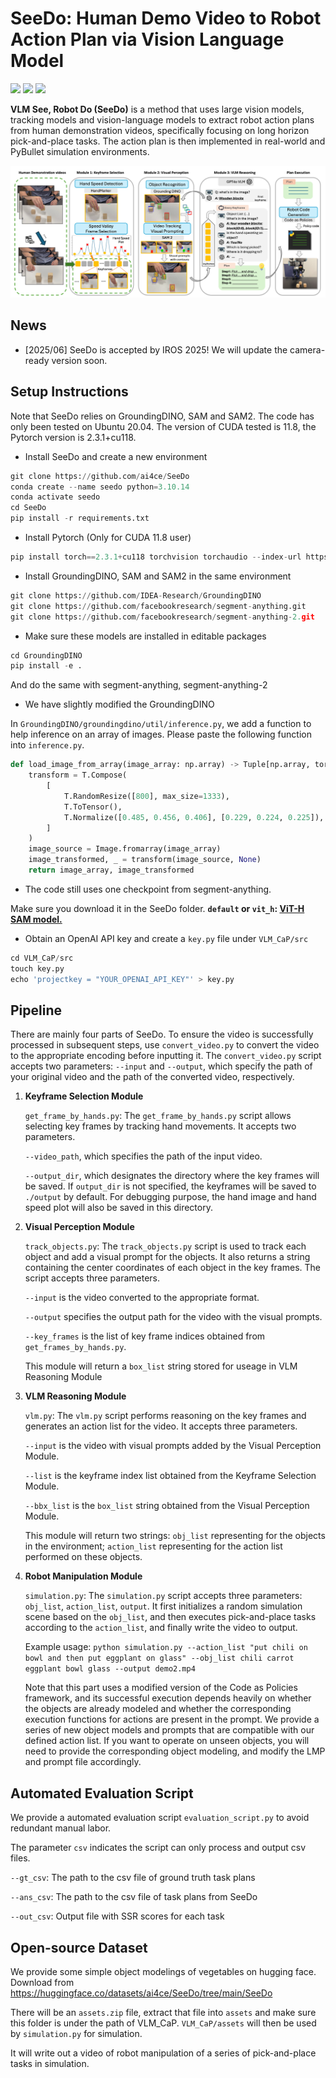 # SeeDo: Human Demo Video to Robot Action Plan via Vision Language Model
<a href='https://arxiv.org/abs/2410.08792'><img src='https://img.shields.io/badge/Paper-arXiv-red'></a> <a href='https://ai4ce.github.io/SeeDo/'><img src='https://img.shields.io/badge/Project-website-green'></a> <a href='https://huggingface.co/datasets/ai4ce/SeeDo'><img src='https://img.shields.io/badge/%F0%9F%A4%97%20Hugging%20Face-Dataset-blue'></a>

**VLM See, Robot Do (SeeDo)** is a method that uses large vision models, tracking models and vision-language models to extract robot action plans from human demonstration videos, specifically focusing on long horizon pick-and-place tasks. The action plan is then implemented in real-world and PyBullet simulation environments.

![main](https://github.com/ai4ce/SeeDo/blob/main/media/main.jpg)

## News
- [2025/06] SeeDo is accepted by IROS 2025! We will update the camera-ready version soon.

## Setup Instructions

Note that SeeDo relies on GroundingDINO, SAM and SAM2. The code has only been tested on Ubuntu 20.04. The version of CUDA tested is 11.8, the Pytorch version is 2.3.1+cu118.

- Install SeeDo and create a new environment

```python
git clone https://github.com/ai4ce/SeeDo
conda create --name seedo python=3.10.14
conda activate seedo
cd SeeDo
pip install -r requirements.txt
```

- Install Pytorch (Only for CUDA 11.8 user)

```python
pip install torch==2.3.1+cu118 torchvision torchaudio --index-url https://download.pytorch.org/whl/cu118
```

- Install GroundingDINO, SAM and SAM2 in the same environment

```python
git clone https://github.com/IDEA-Research/GroundingDINO
git clone https://github.com/facebookresearch/segment-anything.git
git clone https://github.com/facebookresearch/segment-anything-2.git
```

- Make sure these models are installed in editable packages

```python
cd GroundingDINO
pip install -e .
```
And do the same with segment-anything, segment-anything-2

- We have slightly modified the GroundingDINO

In `GroundingDINO/groundingdino/util/inference.py`, we add a function to help inference on an array of images. Please paste the following function into `inference.py`.

```python
def load_image_from_array(image_array: np.array) -> Tuple[np.array, torch.Tensor]:
    transform = T.Compose(
        [
            T.RandomResize([800], max_size=1333),
            T.ToTensor(),
            T.Normalize([0.485, 0.456, 0.406], [0.229, 0.224, 0.225]),
        ]
    )
    image_source = Image.fromarray(image_array)
    image_transformed, _ = transform(image_source, None)
    return image_array, image_transformed
```

- The code still uses one checkpoint from segment-anything.

Make sure you download it in the SeeDo folder.
**`default` or `vit_h`: [ViT-H SAM model.](https://dl.fbaipublicfiles.com/segment_anything/sam_vit_h_4b8939.pth)**

- Obtain an OpenAI API key and create a `key.py` file under `VLM_CaP/src`

```python
cd VLM_CaP/src
touch key.py
echo 'projectkey = "YOUR_OPENAI_API_KEY"' > key.py
```

## Pipeline

There are mainly four parts of SeeDo. To ensure the video is successfully processed in subsequent steps, use `convert_video.py` to convert the video to the appropriate encoding before inputting it. The `convert_video.py` script accepts two parameters: `--input` and `--output`, which specify the path of your original video and the path of the converted video, respectively.

1. **Keyframe Selection Module**

   `get_frame_by_hands.py`: The `get_frame_by_hands.py` script allows selecting key frames by tracking hand movements. It accepts two parameters.

    `--video_path`, which specifies the path of the input video.

   `--output_dir`, which designates the directory where the key frames will be saved. If `output_dir` is not specified, the keyframes will be saved to `./output` by default. For debugging purpose, the hand image and hand speed plot will also be saved in this directory.

2. **Visual Perception Module**

   `track_objects.py`: The `track_objects.py` script is used to track each object and add a visual prompt for the objects. It also returns a string containing the center coordinates of each object in the key frames. The script accepts three parameters.

    `--input` is the video converted to the appropriate format.

    `--output` specifies the output path for the video with the visual prompts. 

    `--key_frames` is the list of key frame indices obtained from `get_frames_by_hands.py`.

   This module will return a `box_list` string stored for useage in  VLM Reasoning Module

3. **VLM Reasoning Module**

   `vlm.py`: The `vlm.py` script performs reasoning on the key frames and generates an action list for the video. It accepts three parameters.

    `--input` is the video with visual prompts added by the Visual Perception Module.

    `--list` is the keyframe index list obtained from the Keyframe Selection Module.

   `--bbx_list` is the `box_list` string obtained from the Visual Perception Module.

   This module will return two strings: `obj_list` representing for the objects in the environment; `action_list` representing for the action list performed on these objects.

4. **Robot Manipulation Module**

   `simulation.py`: The `simulation.py` script accepts three parameters: `obj_list`, `action_list`, `output`. It first initializes a random simulation scene based on the `obj_list`, and then executes pick-and-place tasks according to the `action_list`, and finally write the video to output.

   Example usage: `python simulation.py --action_list "put chili on bowl and then put eggplant on glass" --obj_list chili carrot eggplant bowl glass --output demo2.mp4`

   Note that this part uses a modified version of the Code as Policies framework, and its successful execution depends heavily on whether the objects are already modeled and whether the corresponding execution functions for actions are present in the prompt. We provide a series of new object models and prompts that are compatible with our defined action list. If you want to operate on unseen objects, you will need to provide the corresponding object modeling, and modify the LMP and prompt file accordingly.

## Automated Evaluation Script
We provide a automated evaluation script `evaluation_script.py` to avoid redundant manual labor.

The parameter `csv` indicates the script can only process and output csv files.

`--gt_csv`: The path to the csv file of ground truth task plans

`--ans_csv`: The path to the csv file of task plans from SeeDo

`--out_csv`: Output file with SSR scores for each task


## Open-source Dataset

   We provide some simple object modelings of vegetables on hugging face. Download from https://huggingface.co/datasets/ai4ce/SeeDo/tree/main/SeeDo

   There will be an `assets.zip` file, extract that file into `assets` and make sure this folder is under the path of VLM_CaP. `VLM_CaP/assets` will then be used by `simulation.py` for simulation.

   It will write out a video of robot manipulation of a series of pick-and-place tasks in simulation.
